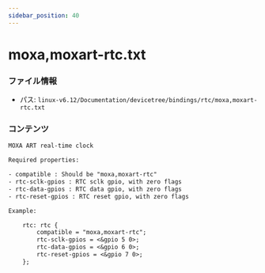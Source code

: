 ```yaml
---
sidebar_position: 40
---
```

# moxa,moxart-rtc.txt

### ファイル情報

- パス: `linux-v6.12/Documentation/devicetree/bindings/rtc/moxa,moxart-rtc.txt`

### コンテンツ

```txt
MOXA ART real-time clock

Required properties:

- compatible : Should be "moxa,moxart-rtc"
- rtc-sclk-gpios : RTC sclk gpio, with zero flags
- rtc-data-gpios : RTC data gpio, with zero flags
- rtc-reset-gpios : RTC reset gpio, with zero flags

Example:

	rtc: rtc {
		compatible = "moxa,moxart-rtc";
		rtc-sclk-gpios = <&gpio 5 0>;
		rtc-data-gpios = <&gpio 6 0>;
		rtc-reset-gpios = <&gpio 7 0>;
	};

```
